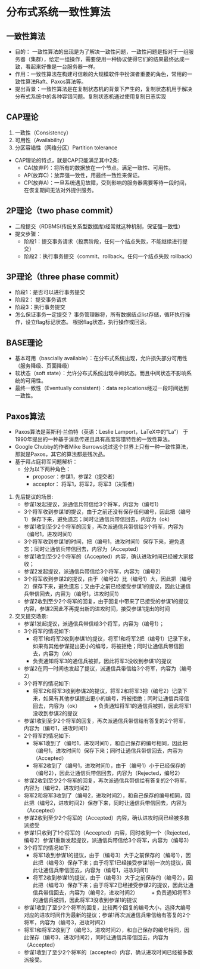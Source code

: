 # 分布式系统一致性算法

## 一致性算法
- 目的： 一致性算法的出现是为了解决一致性问题，一致性问题是指对于一组服务器（集群），给定一组操作，需要使用一种协议使得它们的结果最终达成一致，看起来好像是一台服务器一样。
- 作用：一致性算法在构建可信赖的大规模软件中扮演者重要的角色，常用的一致性算法Raft、Paxos算法等。
- 提出背景：一致性算法是在复制状态机的背景下产生的，复制状态机用于解决分布式系统中的各种容错问题。复制状态机通过使用复制日志实现


## CAP理论
1. 一致性（Consistency）
2. 可用性（Availability）
3. 分区容错性（网络分区）Partition tolerance
- CAP理论的特点，就是CAP只能满足其中2条:
	+ CA(放弃P)：将所有的数据放在一个节点。满足一致性、可用性。
	+ AP(放弃C)：放弃强一致性，用最终一致性来保证。
	+ CP(放弃A)：一旦系统遇见故障，受到影响的服务器需要等待一段时间，在恢复期间无法对外提供服务。

## 2P理论（two phase commit）
- 二段提交（RDBMS(传统关系型数据库)经常就这种机制，保证强一致性）
- 提交步骤：
	+ 阶段1：提交事务请求（投票阶段，任何一个结点失败，不能继续进行提交）
	+ 阶段2：执行事务提交（commit、rollback。任何一个结点失败 rollback）

## 3P理论（three phase commit）
- 阶段1：是否可以进行事务提交
- 阶段2： 提交事务请求
- 阶段3：执行事务提交
- 怎么保证事务一定提交？
	事务管理器将，所有数据结点list存储，循环执行操作，设立flag标记状态。
	根据flag状态，执行操作或回滚。

## BASE理论
- 基本可用（bascially available）：在分布式系统出现，允许损失部分可用性（服务降级、页面降级）
- 软状态（soft state）：允许分布式系统出现中间状态。而且中间状态不影响系统的可用性。
- 最终一致性（Eventually consistent）：data replications经过一段时间达到一致性。

## Paxos算法
- Paxos算法是莱斯利·兰伯特（英语：Leslie Lamport，LaTeX中的“La”）
	于1990年提出的一种基于消息传递且具有高度容错特性的一致性算法。
- Google Chubby的作者Mike Burrows说过这个世界上只有一种一致性算法，那就是Paxos，其它的算法都是残次品。
- 基于拜占庭将军问题解析：
	+ 分为以下两种角色：
		- proposer：参谋1，参谋2（提交者）
		- acceptor： 将军1，将军2，将军3（决策者）
1. 先后提议的场景:
	- 参谋1发起提议，派通信兵带信给3个将军，内容为（编号1）
	- 3个将军收到参谋1的提议，由于之前还没有保存任何编号，因此把（编号1）保存下来，避免遗忘；同时让通信兵带信回去，内容为（ok）
	- 参谋1收到至少2个将军的回复，再次派通信兵带信给3个将军，内容为（编号1，进攻时间1）
	- 3个将军收到参谋1的时间，把（编号1，进攻时间1）保存下来，避免遗忘；同时让通信兵带信回去，内容为（Accepted）
	- 参谋1收到至少2个将军的（Accepted）内容，确认进攻时间已经被大家接收；
	- 参谋2发起提议，派通信兵带信给3个将军，内容为（编号2）
	- 3个将军收到参谋2的提议，由于（编号2）比（编号1）大，因此把（编号2）保存下来，避免遗忘；又由于之前已经接受参谋1的提议，因此让通信兵带信回去，内容为（编号1，进攻时间1）
	- 参谋2收到至少2个将军的回复，由于回复中带来了已接受的参谋1的提议内容，参谋2因此不再提出新的进攻时间，接受参谋1提出的时间
2. 交叉提交场景:
	- 参谋1发起提议，派通信兵带信给3个将军，内容为（编号1）；
	- 3个将军的情况如下:
		+ 将军1和将军2收到参谋1的提议，将军1和将军2把（编号1）记录下来，如果有其他参谋提出更小的编号，将被拒绝；同时让通信兵带信回去，内容为（ok）
		+ 负责通知将军3的通信兵被抓，因此将军3没收到参谋1的提议
	- 参谋2在同一时间也发起了提议，派通信兵带信给3个将军，内容为（编号2）
	- 3个将军的情况如下:
		+ 将军2和将军3收到参谋2的提议，将军2和将军3把（编号2）记录下来，如果有其他参谋提出更小的编号，将被拒绝；同时让通信兵带信回去，内容为（ok）
        + 负责通知将军1的通信兵被抓，因此将军1没收到参谋2的提议
	- 参谋1收到至少2个将军的回复，再次派通信兵带信给有答复的2个将军，内容为（编号1，进攻时间1）
	- 2个将军的情况如下:
		+ 将军1收到了（编号1，进攻时间1），和自己保存的编号相同，因此把（编号1，进攻时间1）保存下来；同时让通信兵带信回去，内容为（Accepted）   
		+ 将军2收到了（编号1，进攻时间1），由于（编号1）小于已经保存的（编号2），因此让通信兵带信回去，内容为（Rejected，编号2）
	- 参谋2收到至少2个将军的回复，再次派通信兵带信给有答复的2个将军，内容为（编号2，进攻时间2）
	- 将军2和将军3收到了（编号2，进攻时间2），和自己保存的编号相同，因此把（编号2，进攻时间2）保存下来，同时让通信兵带信回去，内容为（Accepted）
	- 参谋2收到至少2个将军的（Accepted）内容，确认进攻时间已经被多数派接受
	- 参谋1只收到了1个将军的（Accepted）内容，同时收到一个（Rejected，编号2）参谋1重新发起提议，派通信兵带信给3个将军，内容为（编号3）
	- 3个将军的情况如下:
		+ 将军1收到参谋1的提议，由于（编号3）大于之前保存的（编号1），因此把（编号3）保存下来；由于将军1已经接受参谋1前一次的提议，因此让通信兵带信回去，内容为（编号1，进攻时间1）
		+ 将军2收到参谋1的提议，由于（编号3）大于之前保存的（编号2），因此把（编号3）保存下来；由于将军2已经接受参谋2的提议，因此让通信兵带信回去，内容为（编号2，进攻时间2）
        + 负责通知将军3的通信兵被抓，因此将军3没收到参谋1的提议
	- 参谋1收到了至少2个将军的回复，比较两个回复的编号大小，选择大编号对应的进攻时间作为最新的提议；参谋1再次派通信兵带信给有答复的2个将军，内容为（编号3，进攻时间2）
	- 将军1和将军2收到了（编号3，进攻时间2），和自己保存的编号相同，因此保存（编号3，进攻时间2），同时让通信兵带信回去，内容为（Accepted）
	- 参谋1收到了至少2个将军的（accepted）内容，确认进攻时间已经被多数派接受。



